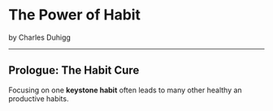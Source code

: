 # The Power of Habit
by Charles Duhigg

---
## Prologue: The Habit Cure

Focusing on one **keystone habit** often leads to many other healthy an productive habits.
